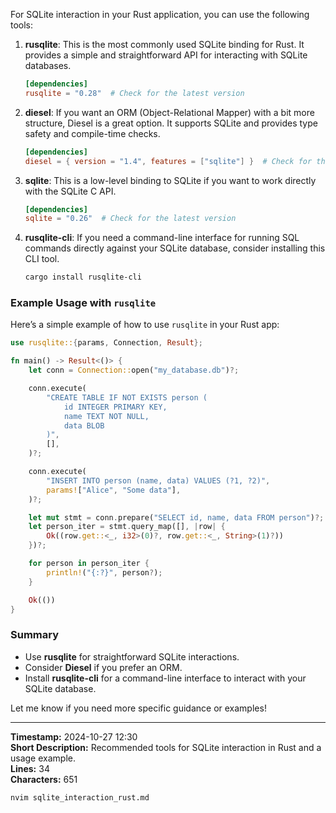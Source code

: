 For SQLite interaction in your Rust application, you can use the following tools:

1. **rusqlite**: This is the most commonly used SQLite binding for Rust. It provides a simple and straightforward API for interacting with SQLite databases.

   ```toml
   [dependencies]
   rusqlite = "0.28"  # Check for the latest version
   ```

2. **diesel**: If you want an ORM (Object-Relational Mapper) with a bit more structure, Diesel is a great option. It supports SQLite and provides type safety and compile-time checks.

   ```toml
   [dependencies]
   diesel = { version = "1.4", features = ["sqlite"] }  # Check for the latest version
   ```

3. **sqlite**: This is a low-level binding to SQLite if you want to work directly with the SQLite C API.

   ```toml
   [dependencies]
   sqlite = "0.26"  # Check for the latest version
   ```

4. **rusqlite-cli**: If you need a command-line interface for running SQL commands directly against your SQLite database, consider installing this CLI tool.

   ```bash
   cargo install rusqlite-cli
   ```

### Example Usage with `rusqlite`

Here’s a simple example of how to use `rusqlite` in your Rust app:

```rust
use rusqlite::{params, Connection, Result};

fn main() -> Result<()> {
    let conn = Connection::open("my_database.db")?;

    conn.execute(
        "CREATE TABLE IF NOT EXISTS person (
            id INTEGER PRIMARY KEY,
            name TEXT NOT NULL,
            data BLOB
        )",
        [],
    )?;

    conn.execute(
        "INSERT INTO person (name, data) VALUES (?1, ?2)",
        params!["Alice", "Some data"],
    )?;

    let mut stmt = conn.prepare("SELECT id, name, data FROM person")?;
    let person_iter = stmt.query_map([], |row| {
        Ok((row.get::<_, i32>(0)?, row.get::<_, String>(1)?))
    })?;

    for person in person_iter {
        println!("{:?}", person?);
    }

    Ok(())
}
```

### Summary

- Use **rusqlite** for straightforward SQLite interactions.
- Consider **Diesel** if you prefer an ORM.
- Install **rusqlite-cli** for a command-line interface to interact with your SQLite database.

Let me know if you need more specific guidance or examples!

---

**Timestamp:** 2024-10-27 12:30  
**Short Description:** Recommended tools for SQLite interaction in Rust and a usage example.  
**Lines:** 34  
**Characters:** 651  
```bash
nvim sqlite_interaction_rust.md
```
